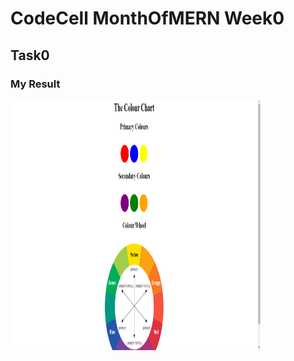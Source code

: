 # CodeCell MonthOfMERN Week0

## Task0

### My Result

<img src="../assets/task0.png" height="400" width="400">
